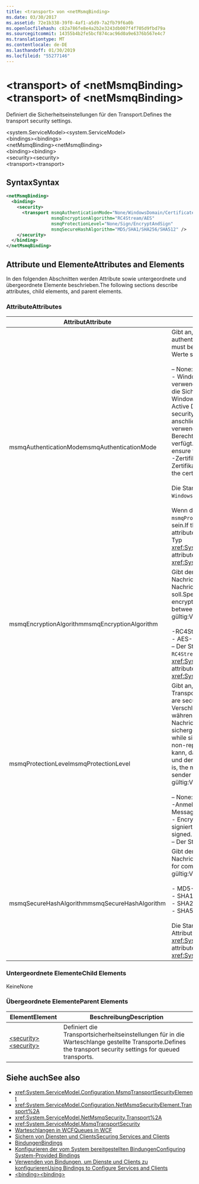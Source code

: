 ```yaml
---
title: <transport> von <netMsmqBinding>
ms.date: 03/30/2017
ms.assetid: 72e1b338-39f0-4af1-a5d9-7a2fb79f6a0b
ms.openlocfilehash: c82a786fe8e4a2b2e3243db007f4f705d9fbd79a
ms.sourcegitcommit: 14355b4b2fe5bcf874cac96d0a9e6376b567e4c7
ms.translationtype: MT
ms.contentlocale: de-DE
ms.lasthandoff: 01/30/2019
ms.locfileid: "55277146"
---
```

# <a name="transport-of-netmsmqbinding"></a><span data-ttu-id="104f9-102">\<transport> of \<netMsmqBinding></span><span class="sxs-lookup"><span data-stu-id="104f9-102">\<transport> of \<netMsmqBinding></span></span>
<span data-ttu-id="104f9-103">Definiert die Sicherheitseinstellungen für den Transport.</span><span class="sxs-lookup"><span data-stu-id="104f9-103">Defines the transport security settings.</span></span>  
  
 <span data-ttu-id="104f9-104">\<system.ServiceModel></span><span class="sxs-lookup"><span data-stu-id="104f9-104">\<system.ServiceModel></span></span>  
<span data-ttu-id="104f9-105">\<bindings></span><span class="sxs-lookup"><span data-stu-id="104f9-105">\<bindings></span></span>  
<span data-ttu-id="104f9-106">\<netMsmqBinding></span><span class="sxs-lookup"><span data-stu-id="104f9-106">\<netMsmqBinding></span></span>  
<span data-ttu-id="104f9-107">\<binding></span><span class="sxs-lookup"><span data-stu-id="104f9-107">\<binding></span></span>  
<span data-ttu-id="104f9-108">\<security></span><span class="sxs-lookup"><span data-stu-id="104f9-108">\<security></span></span>  
<span data-ttu-id="104f9-109">\<transport></span><span class="sxs-lookup"><span data-stu-id="104f9-109">\<transport></span></span>  
  
## <a name="syntax"></a><span data-ttu-id="104f9-110">Syntax</span><span class="sxs-lookup"><span data-stu-id="104f9-110">Syntax</span></span>  
  
```xml  
<netMsmqBinding>
  <binding>
    <security>
      <transport msmqAuthenticationMode="None/WindowsDomain/Certificate"
                 msmqEncryptionAlgorithm="RC4Stream/AES"
                 msmqProtectionLevel="None/Sign/EncryptAndSign"
                 msmqSecureHashAlgorithm="MD5/SHA1/SHA256/SHA512" />
    </security>
  </binding>
</netMsmqBinding>
```  
  
## <a name="attributes-and-elements"></a><span data-ttu-id="104f9-111">Attribute und Elemente</span><span class="sxs-lookup"><span data-stu-id="104f9-111">Attributes and Elements</span></span>  
 <span data-ttu-id="104f9-112">In den folgenden Abschnitten werden Attribute sowie untergeordnete und übergeordnete Elemente beschrieben.</span><span class="sxs-lookup"><span data-stu-id="104f9-112">The following sections describe attributes, child elements, and parent elements.</span></span>  
  
### <a name="attributes"></a><span data-ttu-id="104f9-113">Attribute</span><span class="sxs-lookup"><span data-stu-id="104f9-113">Attributes</span></span>  
  
|<span data-ttu-id="104f9-114">Attribut</span><span class="sxs-lookup"><span data-stu-id="104f9-114">Attribute</span></span>|<span data-ttu-id="104f9-115">Beschreibung</span><span class="sxs-lookup"><span data-stu-id="104f9-115">Description</span></span>|  
|---------------|-----------------|  
|<span data-ttu-id="104f9-116">msmqAuthenticationMode</span><span class="sxs-lookup"><span data-stu-id="104f9-116">msmqAuthenticationMode</span></span>|<span data-ttu-id="104f9-117">Gibt an, wie die Nachricht vom MSMQ-Transport authentifiziert werden muss.</span><span class="sxs-lookup"><span data-stu-id="104f9-117">Specifies how the message must be authenticated by the MSMQ transport.</span></span> <span data-ttu-id="104f9-118">Folgende Werte sind gültig:</span><span class="sxs-lookup"><span data-stu-id="104f9-118">Valid values include the following:</span></span><br /><br /> <span data-ttu-id="104f9-119">– None: Keine Authentifizierung.</span><span class="sxs-lookup"><span data-stu-id="104f9-119">-   None: No authentication.</span></span><br /><span data-ttu-id="104f9-120">-   WindowsDomain: Der Authentifizierungsmechanismus verwendet Active Directory, um das x. 509-Zertifikat für die Sicherheits-ID der Nachricht zugeordnete abzurufen.</span><span class="sxs-lookup"><span data-stu-id="104f9-120">-   WindowsDomain: The authentication mechanism uses Active Directory to retrieve the X.509 certificate for the security identifier associated with the message.</span></span> <span data-ttu-id="104f9-121">Dies wird anschließend zum Prüfen der ACL der Warteschlange verwendet, um sicherzustellen, dass der Benutzer über Berechtigungen zum Schreiben für die Warteschlange verfügt.</span><span class="sxs-lookup"><span data-stu-id="104f9-121">This is then used to check the ACL of the queue to ensure the user has write permission for the queue.</span></span><br /><span data-ttu-id="104f9-122">-Zertifikat: Der Kanal Ruft das Zertifikat aus dem Zertifikatspeicher ab.</span><span class="sxs-lookup"><span data-stu-id="104f9-122">-   Certificate: The channel retrieves the certificate from the certificate store.</span></span><br /><br /> <span data-ttu-id="104f9-123">Die Standardeinstellung ist `WindowsDomain`.</span><span class="sxs-lookup"><span data-stu-id="104f9-123">The default is `WindowsDomain`.</span></span><br /><br /> <span data-ttu-id="104f9-124">Wenn dieses Attribut auf `None` festgelegt ist, muss das `msmqProtectionLevel`-Attribut auch auf `None` festgelegt sein.</span><span class="sxs-lookup"><span data-stu-id="104f9-124">If this attribute is set to `None`, the `msmqProtectionLevel` attribute must also be set to `None`.</span></span> <span data-ttu-id="104f9-125">Dieses Attribut ist vom Typ <xref:System.ServiceModel.MsmqAuthenticationMode>.</span><span class="sxs-lookup"><span data-stu-id="104f9-125">This attribute is of type <xref:System.ServiceModel.MsmqAuthenticationMode></span></span>|  
|<span data-ttu-id="104f9-126">msmqEncryptionAlgorithm</span><span class="sxs-lookup"><span data-stu-id="104f9-126">msmqEncryptionAlgorithm</span></span>|<span data-ttu-id="104f9-127">Gibt den Algorithmus an, der beim Übertragen von Nachrichten zwischen Warteschlangen-Managern für die Nachrichtenverschlüsselung verwendet werden soll.</span><span class="sxs-lookup"><span data-stu-id="104f9-127">Specifies the algorithm to be used for message encryption on the wire when transferring messages between message queue managers.</span></span> <span data-ttu-id="104f9-128">Folgende Werte sind gültig:</span><span class="sxs-lookup"><span data-stu-id="104f9-128">Valid values include the following:</span></span><br /><br /> <span data-ttu-id="104f9-129">-RC4Stream</span><span class="sxs-lookup"><span data-stu-id="104f9-129">-   RC4Stream</span></span><br /><span data-ttu-id="104f9-130">-   AES</span><span class="sxs-lookup"><span data-stu-id="104f9-130">-   AES</span></span><br /><span data-ttu-id="104f9-131">– Der Standardwert ist `RC4Stream`.</span><span class="sxs-lookup"><span data-stu-id="104f9-131">-   The default value is `RC4Stream`.</span></span> <span data-ttu-id="104f9-132">Dieses Attribut ist vom Typ <xref:System.ServiceModel.MsmqEncryptionAlgorithm>.</span><span class="sxs-lookup"><span data-stu-id="104f9-132">This attribute is of type <xref:System.ServiceModel.MsmqEncryptionAlgorithm>.</span></span>|  
|<span data-ttu-id="104f9-133">msmqProtectionLevel</span><span class="sxs-lookup"><span data-stu-id="104f9-133">msmqProtectionLevel</span></span>|<span data-ttu-id="104f9-134">Gibt an, wie die Nachrichten auf der Ebene des MSMQ-Transports gesichert werden.</span><span class="sxs-lookup"><span data-stu-id="104f9-134">Specifies the way messages are secured at the level of the MSMQ transport.</span></span> <span data-ttu-id="104f9-135">Durch die Verschlüsselung wird Nachrichtenintegrität bereitgestellt, während durch Signatur und Verschlüsselung sowohl die Nachrichtenintegrität als auch die Nachweisbarkeit sichergestellt wird.</span><span class="sxs-lookup"><span data-stu-id="104f9-135">Encryption ensures message integrity, while sign and encrypt ensures both message integrity and non-repudiation.</span></span> <span data-ttu-id="104f9-136">Das bedeutet, dass sichergestellt werden kann, dass die Nachricht tatsächlich vom Absender stammt und der Absender die Person ist, die er vorgibt zu sein.</span><span class="sxs-lookup"><span data-stu-id="104f9-136">That is, the message indeed came from the sender and the sender is who he says he is.</span></span> <span data-ttu-id="104f9-137">Folgende Werte sind gültig:</span><span class="sxs-lookup"><span data-stu-id="104f9-137">Valid values include the following:</span></span><br /><br /> <span data-ttu-id="104f9-138">– None: Kein Schutz.</span><span class="sxs-lookup"><span data-stu-id="104f9-138">-   None: No protection.</span></span><br /><span data-ttu-id="104f9-139">-Anmeldung: Nachrichten werden signiert.</span><span class="sxs-lookup"><span data-stu-id="104f9-139">-   Sign: Messages are signed.</span></span><br /><span data-ttu-id="104f9-140">-   EncryptAndSign: Nachrichten werden verschlüsselt und signiert.</span><span class="sxs-lookup"><span data-stu-id="104f9-140">-   EncryptAndSign: Messages are encrypted and signed.</span></span><br /><span data-ttu-id="104f9-141">– Der Standardwert ist `Sign`.</span><span class="sxs-lookup"><span data-stu-id="104f9-141">-   The default is `Sign`.</span></span>|  
|<span data-ttu-id="104f9-142">msmqSecureHashAlgorithm</span><span class="sxs-lookup"><span data-stu-id="104f9-142">msmqSecureHashAlgorithm</span></span>|<span data-ttu-id="104f9-143">Gibt den Hashalgorithmus für die Berechnung des Nachrichtenhashs.</span><span class="sxs-lookup"><span data-stu-id="104f9-143">Specifies the hash algorithm to be used for computing the message digest.</span></span> <span data-ttu-id="104f9-144">Folgende Werte sind gültig:</span><span class="sxs-lookup"><span data-stu-id="104f9-144">Valid values include the following:</span></span><br /><br /> <span data-ttu-id="104f9-145">-   MD5</span><span class="sxs-lookup"><span data-stu-id="104f9-145">-   MD5</span></span><br /><span data-ttu-id="104f9-146">-   SHA1</span><span class="sxs-lookup"><span data-stu-id="104f9-146">-   SHA1</span></span><br /><span data-ttu-id="104f9-147">-   SHA256</span><span class="sxs-lookup"><span data-stu-id="104f9-147">-   SHA256</span></span><br /><span data-ttu-id="104f9-148">-   SHA512</span><span class="sxs-lookup"><span data-stu-id="104f9-148">-   SHA512</span></span><br /><br /> <span data-ttu-id="104f9-149">Die Standardeinstellung ist `SHA1`.</span><span class="sxs-lookup"><span data-stu-id="104f9-149">The default is `SHA1`.</span></span> <span data-ttu-id="104f9-150">Dieses Attribut ist vom Typ <xref:System.ServiceModel.MsmqSecureHashAlgorithm>.</span><span class="sxs-lookup"><span data-stu-id="104f9-150">This attribute is of type <xref:System.ServiceModel.MsmqSecureHashAlgorithm>.</span></span>|  
  
### <a name="child-elements"></a><span data-ttu-id="104f9-151">Untergeordnete Elemente</span><span class="sxs-lookup"><span data-stu-id="104f9-151">Child Elements</span></span>  
 <span data-ttu-id="104f9-152">Keine</span><span class="sxs-lookup"><span data-stu-id="104f9-152">None</span></span>  
  
### <a name="parent-elements"></a><span data-ttu-id="104f9-153">Übergeordnete Elemente</span><span class="sxs-lookup"><span data-stu-id="104f9-153">Parent Elements</span></span>  
  
|<span data-ttu-id="104f9-154">Element</span><span class="sxs-lookup"><span data-stu-id="104f9-154">Element</span></span>|<span data-ttu-id="104f9-155">Beschreibung</span><span class="sxs-lookup"><span data-stu-id="104f9-155">Description</span></span>|  
|-------------|-----------------|  
|[<span data-ttu-id="104f9-156">\<security></span><span class="sxs-lookup"><span data-stu-id="104f9-156">\<security></span></span>](../../../../../docs/framework/configure-apps/file-schema/wcf/security-of-netmsmqbinding.md)|<span data-ttu-id="104f9-157">Definiert die Transportsicherheitseinstellungen für in die Warteschlange gestellte Transporte.</span><span class="sxs-lookup"><span data-stu-id="104f9-157">Defines the transport security settings for queued transports.</span></span>|  
  
## <a name="see-also"></a><span data-ttu-id="104f9-158">Siehe auch</span><span class="sxs-lookup"><span data-stu-id="104f9-158">See also</span></span>
- <xref:System.ServiceModel.Configuration.MsmqTransportSecurityElement>
- <xref:System.ServiceModel.Configuration.NetMsmqSecurityElement.Transport%2A>
- <xref:System.ServiceModel.NetMsmqSecurity.Transport%2A>
- <xref:System.ServiceModel.MsmqTransportSecurity>
- [<span data-ttu-id="104f9-159">Warteschlangen in WCF</span><span class="sxs-lookup"><span data-stu-id="104f9-159">Queues in WCF</span></span>](../../../../../docs/framework/wcf/feature-details/queues-in-wcf.md)
- [<span data-ttu-id="104f9-160">Sichern von Diensten und Clients</span><span class="sxs-lookup"><span data-stu-id="104f9-160">Securing Services and Clients</span></span>](../../../../../docs/framework/wcf/feature-details/securing-services-and-clients.md)
- [<span data-ttu-id="104f9-161">Bindungen</span><span class="sxs-lookup"><span data-stu-id="104f9-161">Bindings</span></span>](../../../../../docs/framework/wcf/bindings.md)
- [<span data-ttu-id="104f9-162">Konfigurieren der vom System bereitgestellten Bindungen</span><span class="sxs-lookup"><span data-stu-id="104f9-162">Configuring System-Provided Bindings</span></span>](../../../../../docs/framework/wcf/feature-details/configuring-system-provided-bindings.md)
- [<span data-ttu-id="104f9-163">Verwenden von Bindungen, um Dienste und Clients zu konfigurieren</span><span class="sxs-lookup"><span data-stu-id="104f9-163">Using Bindings to Configure Services and Clients</span></span>](../../../../../docs/framework/wcf/using-bindings-to-configure-services-and-clients.md)
- [<span data-ttu-id="104f9-164">\<binding></span><span class="sxs-lookup"><span data-stu-id="104f9-164">\<binding></span></span>](../../../../../docs/framework/misc/binding.md)
